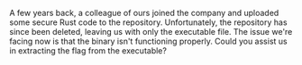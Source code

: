 A few years back, a colleague of ours joined the company and uploaded some secure Rust code to the repository. Unfortunately, the repository has since been deleted, leaving us with only the executable file. The issue we're facing now is that the binary isn't functioning properly. Could you assist us in extracting the flag from the executable?
